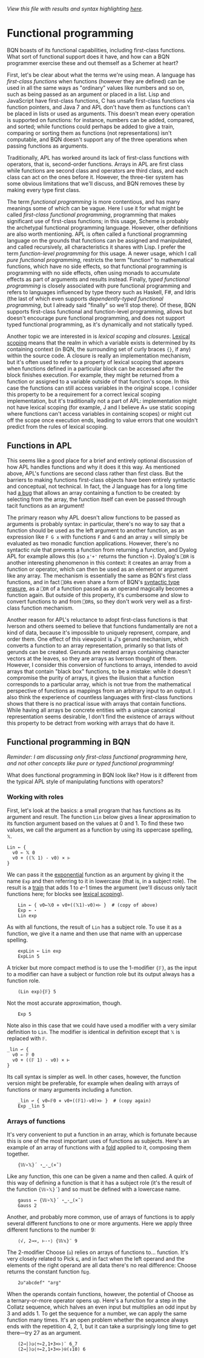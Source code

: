 *View this file with results and syntax highlighting [here](https://mlochbaum.github.io/BQN/doc/functional.html).*

# Functional programming

BQN boasts of its functional capabilities, including first-class functions. What sort of functional support does it have, and how can a BQN programmer exercise these and out themself as a Schemer at heart?

First, let's be clear about what the terms we're using mean. A language has *first-class functions* when functions (however they are defined) can be used in all the same ways as "ordinary" values like numbers and so on, such as being passed as an argument or placed in a list. Lisp and JavaScript have first-class functions, C has unsafe first-class functions via function pointers, and Java 7 and APL don't have them as functions can't be placed in lists or used as arguments. This doesn't mean every operation is supported on functions: for instance, numbers can be added, compared, and sorted; while functions could perhaps be added to give a train, comparing or sorting them as functions (not representations) isn't computable, and BQN doesn't support any of the three operations when passing functions as arguments.

Traditionally, APL has worked around its lack of first-class functions with operators, that is, second-order functions. Arrays in APL are first class while functions are second class and operators are third class, and each class can act on the ones before it. However, the three-tier system has some obvious limitations that we'll discuss, and BQN removes these by making every type first class.

<!--GEN
pl ← <˘∘‿2⥊⟨
  "APL",        25‿47
  "Pascal",     45‿12
  "C",          36‿10
  "Java",       48‿17
  "C#",         40‿20
  "Python",     28‿13
  "Javascript", 23‿17
  "Julia",      16‿22
  "Lisp",       15‿28
  "Scheme",     15‿31
  "BQN",        16‿38
  "Joy",        28‿42
  "Rust",       36‿25
  "F#",         28‿23
  "Haskell",    30‿36.5
  "Idris",      26‿30
  "Coq",        26‿32
⟩
arr ← ⟨
  ⟨"Java 8", "Java", ¯11‿¯1, ¯3⟩
  ⟨"",       "APL",  "BQN",   7⟩
⟩
cat ← ⟨
  ⟨"First-class",    0, ¯2, "bluegreen", 240, 252, 220, 190,   0⟩
  ⟨"Function-level", 1, ¯2, "red",       220, 320, 130, 180, ¯34⟩
  ⟨"Pure",           1,  3, "purple",    310, 360, 120,  90,  12⟩
  ⟨"Typed",          0, ¯1, "green",     310, 290, 110,  95, ¯23⟩
  ⟨"Dependently",    0,  1, "yellow",    260, 300,  45,  45,   0⟩
⟩

gr ← "g" At "font-size=18px|text-anchor=middle|fill=currentColor"
Circ ← {
  el ← At"style=fill-opacity:0.2;stroke-opacity:0.8|stroke-width=3"
  txt← "text"At"font-size=16|stroke-width=0.4|dy=0.33em"
  (n‿o‿l)‿⟨c⟩‿p‿r‿t ← 3‿1‿2‿2‿1 /⊸⊔ 𝕩
  id ← "cat"∾𝕨
  Fn ← ⊣∾"("∾Fmt∘⊢∾")"˙
  tr ← ("translate"Fn p) ∾ 0⊸≠◶⟨"","rotate"⊸Fn⟩t
  tp ← "textPath"Attr∘‿2⥊⟨"href","#"∾id,"startOffset","%"∾˜FmtNum 25+6×l⟩
  Ell  ← ∾"maa"∾⟜Fmt¨0⌾(¯1⊸⊑)⊸{⟨-𝕨⟩∾(𝕩∾0‿1∾¬o)⊸∾¨2‿¯2×<𝕨}
  Path ← "path" Elt ∾⟜("d"≍○<Ell∘+⟜r)
  ("g"Attr"transform"‿tr≍"class"‿c) Enc ⟨
    el Path 0
    (∘‿2⥊⟨"style","display:none","id",id⟩) Path 9
    (txt Attr"class"‿c) Enc tp Enc n
  ⟩
}
To ← {
  PlPos ← ((⊑¨pl)⊑∘⊐<)⊑(1⊑¨pl)˙
  n‿f‿t‿c ← 𝕩
  f ↩ PlPos f ⋄ t ↩ (@≤⊑)◶⟨f⊸+, PlPos⟩ t
  w ← 1‿¯1×⌽ u ← v ÷ l ← +´⌾(×˜) v ← -˜´ p ← 10×f‿t
  q ← ∾⟜⌽1=↕4 ⋄ m←l-50
  a ← +˝w‿u× -⟜»˘ ((c×2¨˝⊸»)×⎉1·×⟜¬¯1⊸⊏÷m˙)⊸+ +`˘ ⍉>∾⟜(⌽1‿¯1⊸×¨)⟨¯5‿¯1,1.5‿m,¯4‿¯1,7.5‿14⟩
  d ← ⟨"d", ∾("M"∾q⊏"lq")∾⟜Fmt¨⟨(⊑p)+0‿4-˜(c×w)+26×u⟩∾((c×w)+÷⟜2)⊸∾¨⌾(q⊸/)a⟩
  lab ← (0<≠)◶⟨⟩‿{⟨
    ("text"At"font-size=8|dy=-0.2em") Enc ("textPath"At"href=#arr|startOffset=80%") Enc 𝕩
  ⟩} n
  path ← "path" At "stroke=currentColor|fill=none|opacity=0.9|stroke-width="∾FmtNum 0.9+0.4×¬≠lab
  ⟨path At⟜"id=arr"⍟(≠lab)⊸Elt d⟩ ∾ lab
}

0‿0‿512‿512 SVG gr Enc ∾⟨
  ⥊<("text"Attr"font-size"‿"24"∾Pos 256‿38) Enc """Functional programming"""
  ('0'+↕∘≠)⊸(Circ¨) cat
  Enc˜⟜("text" Attr ·Pos 10⊸×)´¨ pl
  ∾To¨ arr
⟩
-->

The term *functional programming* is more contentious, and has many meanings some of which can be vague. Here I use it for what might be called *first-class functional programming*, programming that makes significant use of first-class functions; in this usage, Scheme is probably the archetypal functional programming language. However, other definitions are also worth mentioning. APL is often called a functional programming language on the grounds that functions can be assigned and manipulated, and called recursively, all characteristics it shares with Lisp. I prefer the term *function-level programming* for this usage. A newer usage, which I call *pure functional programming*, restricts the term "function" to mathematical functions, which have no side effects, so that functional programming is programming with no side effects, often using monads to accumulate effects as part of arguments and results instead. Finally, *typed functional programming* is closely associated with pure functional programming and refers to languages influenced by type theory such as Haskell, F#, and Idris (the last of which even supports *dependently-typed functional programming*, but I already said "finally" so we'll stop there). Of these, BQN supports first-class functional and function-level programming, allows but doesn't encourage pure functional programming, and does not support typed functional programming, as it's dynamically and not statically typed.

Another topic we are interested in is *lexical scoping* and *closures*. [Lexical scoping](lexical.md) means that the realm in which a variable exists is determined by its containing context (in BQN, the surrounding set of curly braces `{}`, if any) within the source code. A closure is really an implementation mechanism, but it's often used to refer to a property of lexical scoping that appears when functions defined in a particular block can be accessed after the block finishes execution. For example, they might be returned from a function or assigned to a variable outside of that function's scope. In this case the functions can still access variables in the original scope. I consider this property to be a requirement for a correct lexical scoping implementation, but it's traditionally not a part of APL: implementation might not have lexical scoping (for example, J and I believe A+ use static scoping where functions can't access variables in containing scopes) or might cut off the scope once execution ends, leading to value errors that one wouldn't predict from the rules of lexical scoping.

## Functions in APL

This seems like a good place for a brief and entirely optional discussion of how APL handles functions and why it does it this way. As mentioned above, APL's functions are second class rather than first class. But the barriers to making functions first-class objects have been entirely syntactic and conceptual, not technical. In fact, the J language has for a long time had [a bug](http://www.jsoftware.com/pipermail/programming/2013-January/031260.html) that allows an array containing a function to be created: by selecting from the array, the function itself can even be passed through tacit functions as an argument!

The primary reason why APL doesn't allow functions to be passed as arguments is probably syntax: in particular, there's no way to say that a function should be used as the left argument to another function, as an expression like `F G x` with functions `F` and `G` and an array `x` will simply be evaluated as two monadic function applications. However, there's no syntactic rule that prevents a function from returning a function, and Dyalog APL for example allows this (so `⍎'+'` returns the function `+`). Dyalog's `⎕OR` is another interesting phenomenon in this context: it creates an array from a function or operator, which can then be used as an element or argument like any array. The mechanism is essentially the same as BQN's first class functions, and in fact `⎕OR`s even share a form of BQN's [syntactic type erasure](../commentary/problems.md#syntactic-type-erasure), as a `⎕OR` of a function passed as an operand magically becomes a function again. But outside of this property, it's cumbersome and slow to convert functions to and from `⎕OR`s, so they don't work very well as a first-class function mechanism.

Another reason for APL's reluctance to adopt first-class functions is that Iverson and others seemed to believe that functions fundamentally are not a kind of data, because it's impossible to uniquely represent, compare, and order them. One effect of this viewpoint is J's gerund mechanism, which converts a function to an array representation, primarily so that lists of gerunds can be created. Gerunds are nested arrays containing character vectors at the leaves, so they are arrays as Iverson thought of them. However, I consider this conversion of functions to arrays, intended to avoid arrays that contain "black box" functions, to be a mistake: while it doesn't compromise the purity of arrays, it gives the illusion that a function corresponds to a particular array, which is not true from the mathematical perspective of functions as mappings from an arbitrary input to an output. I also think the experience of countless languages with first-class functions shows that there is no practical issue with arrays that contain functions. While having all arrays be concrete entities with a unique canonical representation seems desirable, I don't find the existence of arrays without this property to be detract from working with arrays that do have it.

## Functional programming in BQN

*Reminder: I am discussing only first-class functional programming here, and not other concepts like pure or typed functional programming!*

What does functional programming in BQN look like? How is it different from the typical APL style of manipulating functions with operators?

### Working with roles

First, let's look at the basics: a small program that has functions as its argument and result. The function `Lin` below gives a linear approximation to its function argument based on the values at 0 and 1. To find these two values, we call the argument as a function by using its uppercase spelling, `𝕏`.

    Lin ← {
      v0 ← 𝕏 0
      v0 + ((𝕏 1) - v0) × ⊢
    }

We can pass it the [exponential](arithmetic.md#basic-arithmetic) function as an argument by giving it the name `Exp` and then referring to it in lowercase (that is, in a subject role). The result is a [train](train.md) that adds 1 to *e*-1 times the argument (we'll discuss only tacit functions here; for blocks see [lexical scoping](lexical.md)).

        Lin ← { v0←𝕏0 ⋄ v0+((𝕏1)-v0)×⊢ }  # (copy of above)
        Exp ← ⋆
        Lin exp

As with all functions, the result of `Lin` has a subject role. To use it as a function, we give it a name and then use that name with an uppercase spelling.

        expLin ← Lin exp
        ExpLin 5

A tricker but more compact method is to use the 1-modifier `{𝔽}`, as the input to a modifier can have a subject or function role but its output always has a function role.

        (Lin exp){𝔽} 5

Not the most accurate approximation, though.

        Exp 5

Note also in this case that we could have used a modifier with a very similar definition to `Lin`. The modifier is identical in definition except that `𝕏` is replaced with `𝔽`.

    _lin ↩ {
      v0 ← 𝔽 0
      v0 + ((𝔽 1) - v0) × ⊢
    }

Its call syntax is simpler as well. In other cases, however, the function version might be preferable, for example when dealing with arrays of functions or many arguments including a function.

        _lin ↩ { v0←𝔽0 ⋄ v0+((𝔽1)-v0)×⊢ }  # (copy again)
        Exp _lin 5

### Arrays of functions

It's very convenient to put a function in an array, which is fortunate because this is one of the most important uses of functions as subjects. Here's an example of an array of functions with a [fold](fold.md) applied to it, composing them together.

        {𝕎∘𝕏}´ ⋆‿-‿(×˜)

Like any function, this one can be given a name and then called. A quirk of this way of defining a function is that it has a subject role (it's the result of the function `{𝕎∘𝕏}´`) and so must be defined with a lowercase name.

        gauss ← {𝕎∘𝕏}´ ⋆‿-‿(×˜)
        Gauss 2

Another, and probably more common, use of arrays of functions is to apply several different functions to one or more arguments. Here we apply three different functions to the number 9:

        ⟨√, 2⊸≍, ⊢-⋆⟩ {𝕎𝕩}¨ 9

The 2-modifier Choose (`◶`) relies on arrays of functions to… function. It's very closely related to Pick `⊑`, and in fact when the left operand and the elements of the right operand are all data there's no real difference: Choose returns the constant function `𝕗⊑𝕘`.

        2◶"abcdef" "arg"

When the operands contain functions, however, the potential of Choose as a ternary-or-more operator opens up. Here's a function for a step in the Collatz sequence, which halves an even input but multiplies an odd input by 3 and adds 1. To get the sequence for a number, we can apply the same function many times. It's an open problem whether the sequence always ends with the repetition 4, 2, 1, but it can take a surprisingly long time to get there—try 27 as an argument.

        (2⊸|)◶⟨÷⟜2,1+3×⊢⟩¨ 6‿7
        (2⊸|)◶⟨÷⟜2,1+3×⊢⟩⍟(↕10) 6
